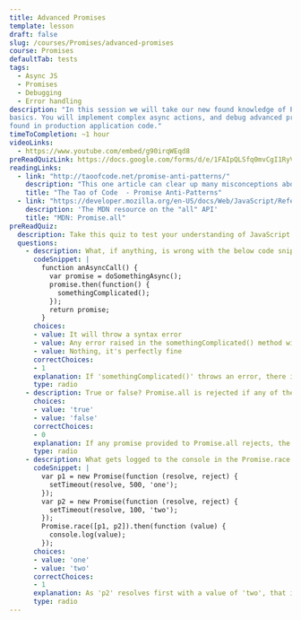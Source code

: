 ```yaml
---
title: Advanced Promises
template: lesson
draft: false
slug: /courses/Promises/advanced-promises
course: Promises
defaultTab: tests
tags:
  - Async JS
  - Promises
  - Debugging
  - Error handling
description: "In this session we will take our new found knowledge of Promises beyond the
basics. You will implement complex async actions, and debug advanced promise errors similar to those
found in production application code."
timeToCompletion: ~1 hour
videoLinks: 
  - https://www.youtube.com/embed/g90irqWEqd8
preReadQuizLink: https://docs.google.com/forms/d/e/1FAIpQLSfq0mvCgI1RyVObn6KM0Zij8GdR8YjPuLit5D8xfWGJ1KalrA/viewform
readingLinks: 
  - link: "http://taoofcode.net/promise-anti-patterns/"
    description: "This one article can clear up many misconceptions about how to utilize patterns for common tasks. It's a quick read and it's packed with practical advice. I would bookmark this."
    title: "The Tao of Code  - Promise Anti-Patterns"
  - link: "https://developer.mozilla.org/en-US/docs/Web/JavaScript/Reference/Global_Objects/Promise/all"
    description: 'The MDN resource on the "all" API'
    title: "MDN: Promise.all"
preReadQuiz:
  description: Take this quiz to test your understanding of JavaScript Promises (Advanced)!
  questions: 
    - description: What, if anything, is wrong with the below code snippet?
      codeSnippet: |
        function anAsyncCall() {
          var promise = doSomethingAsync();
          promise.then(function() {
            somethingComplicated();
          });
          return promise;
        }
      choices:
      - value: It will throw a syntax error
      - value: Any error raised in the somethingComplicated() method will not get caught.
      - value: Nothing, it's perfectly fine
      correctChoices: 
      - 1
      explanation: If 'somethingComplicated()' throws an error, there is no 'catch' statement on its containing promise that will 'catch' the error.
      type: radio
    - description: True or false? Promise.all is rejected if any of the elements are rejected.
      choices:
      - value: 'true'
      - value: 'false'
      correctChoices: 
      - 0
      explanation: If any promise provided to Promise.all rejects, the promise it returns will also be rejected.
      type: radio
    - description: What gets logged to the console in the Promise.race function?
      codeSnippet: |
        var p1 = new Promise(function (resolve, reject) {
          setTimeout(resolve, 500, 'one');
        }); 
        var p2 = new Promise(function (resolve, reject) {
          setTimeout(resolve, 100, 'two');
        }); 
        Promise.race([p1, p2]).then(function (value) {
          console.log(value);
        });
      choices:
      - value: 'one'
      - value: 'two'
      correctChoices: 
      - 1
      explanation: As 'p2' resolves first with a value of 'two', that is what Promise.race will resolve with.
      type: radio
---
```

